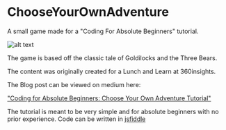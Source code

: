 # ChooseYourOwnAdventure
A small game made for a "Coding For Absolute Beginners" tutorial. 

![alt text](https://cdn-images-1.medium.com/max/800/1*asQasifIiHghXR0kh4T_9A.jpeg)

The game is based off the classic tale of Goldilocks and the Three Bears. 

The content was originally created for a Lunch and Learn at 360insights. 

The Blog post can be viewed on medium here: 

["Coding for Absolute Beginners: Choose Your Own Adventure Tutorial"](https://medium.com/@heoegema/coding-for-absolute-beginners-choose-your-own-adventure-tutorial-3613182c6097 "Coding For Absolute Beginners: A Choose Your Own Adventure Tutorial")

The tutorial is meant to be very simple and for absolute beginners with no prior experience. 
Code can be written in [jsfiddle](https://jsfiddle.net/) 
